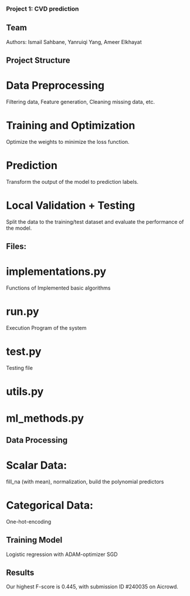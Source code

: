 ### Project 1: CVD prediction 
## Team
Authors: Ismail Sahbane, Yanruiqi Yang, Ameer Elkhayat
## Project Structure
# Data Preprocessing 
Filtering data, Feature generation, Cleaning missing data, etc.
# Training and Optimization
Optimize the weights to minimize the loss function.
# Prediction
Transform the output of the model to prediction labels.
# Local Validation + Testing
Split the data to the training/test dataset and evaluate the performance of the model.

## Files:
# implementations.py
Functions of Implemented basic algorithms
# run.py
Execution Program of the system
# test.py
Testing file
# utils.py
# ml_methods.py

## Data Processing 
# Scalar Data:
fill_na (with mean), normalization, build the polynomial predictors
# Categorical Data:
One-hot-encoding

## Training Model
Logistic regression with ADAM-optimizer SGD

## Results
Our highest F-score is 0.445, with submission ID #240035 on Aicrowd.

